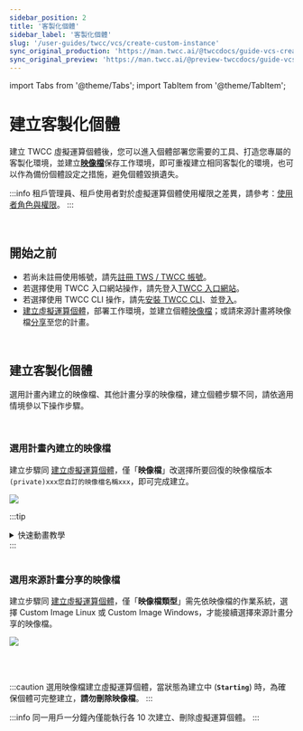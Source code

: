 ```yaml
---
sidebar_position: 2
title: '客製化個體'
sidebar_label: '客製化個體'
slug: '/user-guides/twcc/vcs/create-custom-instance'
sync_original_production: 'https://man.twcc.ai/@twccdocs/guide-vcs-create-custom-instance-zh' 
sync_original_preview: 'https://man.twcc.ai/@preview-twccdocs/guide-vcs-create-custom-instance-zh' 
---
```


import Tabs from '@theme/Tabs';
import TabItem from '@theme/TabItem';

# 建立客製化個體

建立 TWCC 虛擬運算個體後，您可以進入個體部署您需要的工具、打造您專屬的客製化環境，並建立[**映像檔**](../backup/create-images.md)保存工作環境，即可重複建立相同客製化的環境，也可以作為備份個體設定之措施，避免個體毀損遺失。

:::info
租戶管理員、租戶使用者對於虛擬運算個體使用權限之差異，請參考：[<ins>使用者角色與權限</ins>](/docs/member-concepts-roles-permissions/twcc-services/compute.md#虛擬運算服務)。
:::

<br/>

## 開始之前

- 若尚未註冊使用帳號，請先[註冊 TWS / TWCC 帳號](/docs/member/user-guides/member-key-quota/sign-up-for-twcc.md)。
- 若選擇使用 TWCC 入口網站操作，請先登入[TWCC 入口網站](https://www.twcc.ai/)。
- 若選擇使用 TWCC CLI 操作，請先[安裝 TWCC CLI](https://github.com/twcc/TWCC-CLI)、並[登入](https://github.com/twcc/TWCC-CLI)。
- [建立虛擬運算個體](./create-instances.md)，部署工作環境，並建立個體[映像檔](../backup/create-images.md)；或請來源計畫將映像檔[分享](../backup/manage-images.md#分享映像檔分享管理)至您的計畫。

<br/>


## 建立客製化個體

選用計畫內建立的映像檔、其他計畫分享的映像檔，建立個體步驟不同，請依適用情境參以下操作步驟。

<br/>

### 選用計畫內建立的映像檔

<Tabs>

<TabItem value="TWCC 入口網站" label="TWCC 入口網站">

建立步驟同 [建立虛擬運算個體](./create-instances.md)，僅「**映像檔**」改選擇所要回復的映像檔版本 `(private)xxx您自訂的映像檔名稱xxx`，即可完成建立。
    
![](https://cos.twcc.ai/SYS-MANUAL/uploads/upload_020639a28b42ede29aa4ca4ceb1612a5.png)


:::tip
<details>

<summary> 快速動畫教學 <i class="fa fa-file-video-o" aria-hidden="true"></i> </summary>

![](https://i.imgur.com/XLTl6xa.gif)

</details>
:::

</TabItem>

<TabItem value="TWCC CLI" label="TWCC CLI(TBD)">

<br/>

</TabItem>

</Tabs>

<br/>


### 選用來源計畫分享的映像檔

<Tabs>

<TabItem value="TWCC 入口網站" label="TWCC 入口網站">

建立步驟同 [建立虛擬運算個體](./create-instances.md)，僅「**映像檔類型**」需先依映像檔的作業系統，選擇 Custom Image Linux 或 Custom Image Windows，才能接續選擇來源計畫分享的映像檔。
    
![](https://cos.twcc.ai/SYS-MANUAL/uploads/upload_cbe7e981b40b59d824db31876356bddf.png)

</TabItem>

<TabItem value="TWCC CLI" label="TWCC CLI(TBD)">

<br/>

</TabItem>

</Tabs>

<br/>

:::caution
選用映像檔建立虛擬運算個體，當狀態為建立中 (**`Starting`**) 時，為確保個體可完整建立，**請勿刪除映像檔**。
:::

:::info
同一用戶一分鐘內僅能執行各 10 次建立、刪除虛擬運算個體。
:::